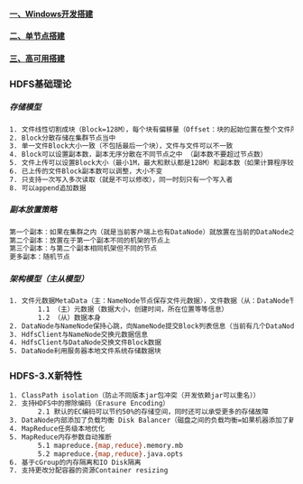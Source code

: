 #### [一、Windows开发搭建][3]
#### [二、单节点搭建][1]
#### [三、高可用搭建][2]

### HDFS基础理论
##### 存储模型
```bash
1. 文件线性切割成块（Block=128M），每个块有偏移量（Offset：块的起始位置在整个文件所在的位置），整个文件就是一个Byte数组
2. Block分散存储在集群节点当中
3. 单一文件Block大小一致（不包括最后一个块），文件与文件可以不一致
4. Block可以设置副本数，副本无序分散在不同节点之中 （副本数不要超过节点数）
5. 文件上传可以设置Block大小（最小1M，最大和默认都是128M）和副本数（如果计算程序较多，可以考虑增加副本数，以减少单机的资源占用。因为计算程序会在副本所在的机器上开盘计算进程）
6. 已上传的文件Block副本数可以调整，大小不变
7. 只支持一次写入多次读取（就是不可以修改），同一时刻只有一个写入者
8. 可以append追加数据
```

##### 副本放置策略
```bash
第一个副本：如果在集群之内（就是当前客户端上也有DataNode）就放置在当前的DataNode之上，如果是集群外提交，则随机挑选一台磁盘不太满，CPU不太忙的节点
第二个副本：放置在于第一个副本不同的机架的节点上
第三个副本：与第二个副本相同机架但不同的节点
更多副本：随机节点
```

##### 架构模型（主从模型）
```bash
1. 文件元数据MetaData（主：NameNode节点保存文件元数据），文件数据（从：DataNode节点保存文件Block数据）
       1.1 （主）元数据（数据大小，创建时间，所在位置等等信息）
       1.2 （从）数据本身
2. DataNode与NameNode保持心跳，向NameNode提交Block列表信息（当前有几个DataNode可用）  
3. HdfsClient与NameNode交换元数据信息
4. HdfsClient与DataNode交换文件Block数据
5. DataNode利用服务器本地文件系统存储数据块
```

### HDFS-3.X新特性
```bash
1. ClassPath isolation（防止不同版本jar包冲突（开发依赖jar可以重名））
2. 支持HDFS中的擦除编码（Erasure Encoding）
       2.1 默认的EC编码可以节约50%的存储空间，同时还可以承受更多的存储故障
3. DataNode内部添加了负载均衡 Disk Balancer（磁盘之间的负载均衡=如果机器添加了新的硬盘，Disk Balancer会自动将数据均衡到新硬盘上来） 
4. MapReduce任务级本地优化
5. MapReduce内存参数自动推断
       5.1 mapreduce.{map,reduce}.memory.mb
       5.2 mapreduce.{map,reduce}.java.opts
6. 基于cGroup的内存隔离和IO Disk隔离
7. 支持更改分配容器的资源Container resizing                 
             
```
[1]: https://github.com/firechiang/hadoop-test/tree/master/hdfs/docs/1-setup-single-node.md
[2]: https://github.com/firechiang/hadoop-test/tree/master/hdfs/docs/2-setup-cluster-node.md
[3]: https://github.com/firechiang/hadoop-test/tree/master/hdfs/docs/windows-single-node.md



















